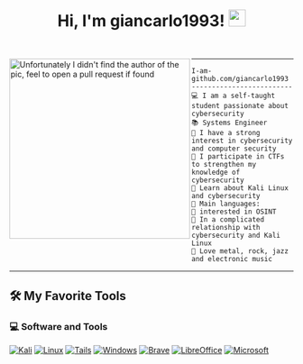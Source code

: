 <h1 align="center">
Hi, I'm giancarlo1993!
  <img src="https://media.giphy.com/media/hvRJCLFzcasrR4ia7z/giphy.gif" width="30"></h1>
 <!--<img src="https://komarev.com/ghpvc/?username=I-am-vishalmaurya&label=Profile%20Views&color=0e75b6&style=flat" align='right' alt="vishalmaurya" />-->
  </a> 
<br/>

<!-- Typing SVG by DenverCoder1 - https://github.com/DenverCoder1/readme-typing-svg -->
<p align="center">
  
</p>

<img align="left" src="https://camo.githubusercontent.com/5a36f0e63a0aa687662aad485e707ea806cb364377b222adb9b8fa78c88bde47/68747470733a2f2f6d656469612e67697068792e636f6d2f6d656469612f4356744e6538346868594639752f67697068792e676966" alt="Unfortunately I didn't find the author of the pic, feel to open a pull request if found" width="320" />
<hr>

```
I-am-github.com/giancarlo1993
-------------------------
💻 I am a self-taught student passionate about cybersecurity
📚 Systems Engineer
📝 I have a strong interest in cybersecurity and computer security
🔭 I participate in CTFs to strengthen my knowledge of cybersecurity
🌱 Learn about Kali Linux and cybersecurity
🌟 Main languages:
🚩 interested in OSINT 
💖 In a complicated relationship with cybersecurity and Kali Linux
🎵 Love metal, rock, jazz and electronic music
```
<hr>


## 🛠️ My Favorite Tools



### 💻 Software and Tools

<p>
    <a href="#"><img alt="Kali" src="https://img.shields.io/badge/Kali-268BEE?style=for-the-badge&logo=kalilinux&logoColor=white"></a>
    <a href="#"><img alt="Linux" src="https://img.shields.io/badge/Linux-FCC624?style=for-the-badge&logo=linux&logoColor=black"></a>
    <a href="#"><img alt="Tails" src="https://img.shields.io/badge/Tails%20-56347C?&style=for-the-badge&logo=tails&logoColor=white"></a>
    <a href="#"><img alt="Windows" src="https://img.shields.io/badge/Windows-0078D6?style=for-the-badge&logo=windows&logoColor=white"></a>
    <a href="#"><img alt="Brave" src="https://img.shields.io/badge/Brave-FB542B?style=for-the-badge&logo=Brave&logoColor=white"></a>
    <a href="#"><img alt="LibreOffice" src="https://img.shields.io/badge/LibreOffice-%2318A303?style=for-the-badge&logo=LibreOffice&logoColor=white"></a>
    <a href="#"><img alt="Microsoft" src="https://img.shields.io/badge/Microsoft-0078D4?style=for-the-badge&logo=microsoft&logoColor=white"></a>
    <a href="#"><img alt="" src=""></a>
  
</p>


